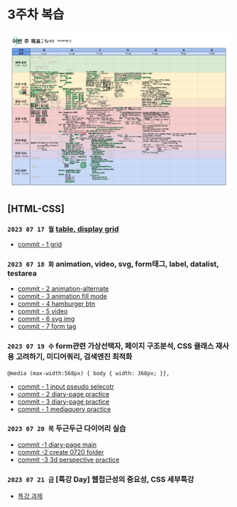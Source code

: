# 3주차 복습
![img](../99_images/planner_3.png)

## [HTML-CSS]
### `2023 07 17 월` [table, display grid](https://github.com/sthgml/FES7/commit/56c2dd237dcdbb337fba0a5aa2f1011cf703cd62)

- [commit - 1 grid](https://github.com/sthgml/FES7/commit/cf02c0e20bc749723414bcd280a6ad57eaa556f6)

### `2023 07 18 화` animation, video, svg, form태그, label, datalist, testarea

- [commit - 2 animation-alternate](https://github.com/sthgml/FES7/commit/f08558218647da1701cad4f5d7a38e708818bd62)
- [commit - 3 animation fill mode](https://github.com/sthgml/FES7/commit/6b2ede952a4415f47798407998702828ee6f13d4)
- [commit - 4 hamburger btn](https://github.com/sthgml/FES7/commit/91405cc8cbe9819eb541dcd6d5d4453930111ee8)
- [commit - 5 video](https://github.com/sthgml/FES7/commit/f827e08af881ae5033a28734dac15f6b35ba41d6)
- [commit - 6 svg img](https://github.com/sthgml/FES7/commit/dfe61ea2e6fd0938635880247474e853ddd38465)
- [commit - 7 form tag](https://github.com/sthgml/FES7/commit/9880b416045b7861dfa04e634a173bb7b6042fd1)

### `2023 07 19 수` form관련 가상선택자, 페이지 구조분석, CSS 클래스 재사용 고려하기, 미디어쿼리, 검색엔진 최적화
`@media (max-width:568px) { body {
    width: 368px;
}},`
- [commit - 1 input pseudo selecotr](https://github.com/sthgml/FES7/commit/6098912dfb030fd8a2fa39512268bcc99ae15a87) 
- [commit - 2 diary-page practice](https://github.com/sthgml/FES7/commit/26b6713379279a5e44c9fef39abee85185584edb) 
- [commit - 3 diary-page practice](https://github.com/sthgml/FES7/commit/11f58a04369c5d14f48a70638c43f0846df4dc61) 
- [commit - 1 mediaquery practice](https://github.com/sthgml/FES7/commit/83690babaeb0dbb45227afe7b7792b346b9ce6be) 


### `2023 07 20 목` 두근두근 다이어리 실습
- [commit -1 diary-page main](https://github.com/sthgml/FES7/commit/ee333970a01aeb0af35f48b16f5b7f5f6d0de52b)  
- [commit -2 create 0720 folder](https://github.com/sthgml/FES7/commit/65759d8b154c2f1deba076dcecd5a71c1148690b)  
- [commit -3 3d perspective practice](https://github.com/sthgml/FES7/commit/751080738a62d149b841447ccb935c1339d984dd)

### `2023 07 21 금` [특강 Day] 웹접근성의 중요성, CSS 세부특강
- [특강 과제](https://github.com/sthgml/FES7/commit/8f88cebfc212036387c1aae3589d6182fe858e2a)